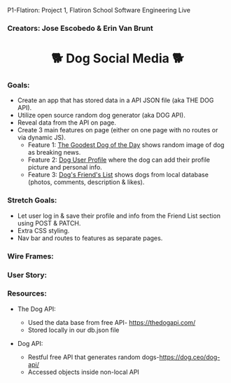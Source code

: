 P1-Flatiron: Project 1, Flatiron School Software Engineering Live

### Creators: Jose Escobedo & Erin Van Brunt

# <center>🐕 Dog Social Media 🐕</center>

### Goals:

- Create an app that has stored data in a API JSON file (aka THE DOG API).
- Utilize open source random dog generator (aka DOG API).
- Reveal data from the API on page.
- Create 3 main features on page (either on one page with no routes or via dynamic JS).
  - Feature 1: <u>The Goodest Dog of the Day</u> shows random image of dog as breaking news.
  - Feature 2: <u>Dog User Profile</u> where the dog can add their profile picture and personal info.
  - Feature 3: <u>Dog's Friend's List</u> shows dogs from local database (photos, comments, description & likes).

### Stretch Goals:

- Let user log in & save their profile and info from the Friend List section using POST & PATCH.
- Extra CSS styling.
- Nav bar and routes to features as separate pages.

### Wire Frames:

### User Story:

### Resources:

- The Dog API:

  - Used the data base from free API- https://thedogapi.com/
  - Stored locally in our db.json file

- Dog API:

  - Restful free API that generates random dogs-https://dog.ceo/dog-api/
  - Accessed objects inside non-local API
